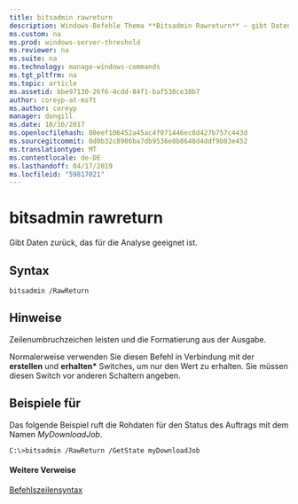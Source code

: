 ```yaml
---
title: bitsadmin rawreturn
description: Windows-Befehle Thema **Bitsadmin Rawreturn** – gibt Daten zurück, für die Analyse geeignet ist.
ms.custom: na
ms.prod: windows-server-threshold
ms.reviewer: na
ms.suite: na
ms.technology: manage-windows-commands
ms.tgt_pltfrm: na
ms.topic: article
ms.assetid: bbe97130-26f6-4cdd-84f1-baf530ce38b7
author: coreyp-at-msft
ms.author: coreyp
manager: dongill
ms.date: 10/16/2017
ms.openlocfilehash: 80eef106452a45ac4f071446ec8d427b757c443d
ms.sourcegitcommit: 0d0b32c8986ba7db9536e0b8648d4ddf9b03e452
ms.translationtype: MT
ms.contentlocale: de-DE
ms.lasthandoff: 04/17/2019
ms.locfileid: "59817021"
---
```

# <a name="bitsadmin-rawreturn"></a>bitsadmin rawreturn

Gibt Daten zurück, das für die Analyse geeignet ist.

## <a name="syntax"></a>Syntax

```
bitsadmin /RawReturn
```

## <a name="remarks"></a>Hinweise

Zeilenumbruchzeichen leisten und die Formatierung aus der Ausgabe.

Normalerweise verwenden Sie diesen Befehl in Verbindung mit der **erstellen** und **erhalten\***  Switches, um nur den Wert zu erhalten. Sie müssen diesen Switch vor anderen Schaltern angeben.

## <a name="BKMK_examples"></a>Beispiele für

Das folgende Beispiel ruft die Rohdaten für den Status des Auftrags mit dem Namen *MyDownloadJob*.
```
C:\>bitsadmin /RawReturn /GetState myDownloadJob
```

#### <a name="additional-references"></a>Weitere Verweise

[Befehlszeilensyntax](command-line-syntax-key.md)